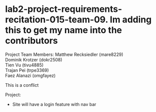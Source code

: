 
# lab2-project-requirements-recitation-015-team-09. Im adding this to get my name into the contributors
Project Team Members: 
Matthew Recksiedler (mare8229) <br />
Dominik Krotzer (dokr2508) <br />
Tien Vu (tivu4885) <br />
Trajan Pei (trpe3369) <br />
Faez Alanazi (omgfayez) <br />


This is a conflict

Project:
- Site will have a login feature with nav bar
